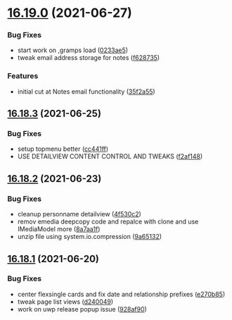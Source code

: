 # [16.19.0](https://github.com/phandcock/GrampsView/compare/v16.18.3...v16.19.0) (2021-06-27)


### Bug Fixes

* start work on ,gramps load ([0233ae5](https://github.com/phandcock/GrampsView/commit/0233ae51203c1d715cfa939a71b27eab0e023c8f))
* tweak email address storage for notes ([f628735](https://github.com/phandcock/GrampsView/commit/f62873585576d22aba02b6be894a7c17d4e79125))


### Features

* initial cut at Notes email functionality ([35f2a55](https://github.com/phandcock/GrampsView/commit/35f2a5584edcacc68a0c66cf3d3334d40d1a8e97))



## [16.18.3](https://github.com/phandcock/GrampsView/compare/v16.18.2...v16.18.3) (2021-06-25)


### Bug Fixes

* setup topmenu better ([cc441ff](https://github.com/phandcock/GrampsView/commit/cc441ff87b3655aab53fe38242eea066ce289602))
* USE DETAILVIEW CONTENT CONTROL AND TWEAKS ([f2af148](https://github.com/phandcock/GrampsView/commit/f2af148bcb9b818ab0ac76da407b0d59284cc667))



## [16.18.2](https://github.com/phandcock/GrampsView/compare/v16.18.1...v16.18.2) (2021-06-23)


### Bug Fixes

* cleanup personname detailview ([4f530c2](https://github.com/phandcock/GrampsView/commit/4f530c2362a546fb00721cc4b81d7fe529802eda))
* remov emedia deepcopy code and repalce with clone and use IMediaModel more ([8a7aa1f](https://github.com/phandcock/GrampsView/commit/8a7aa1ffe041bebc4471ceef3a400bbf86dbab28))
* unzip file using system.io.compression ([9a65132](https://github.com/phandcock/GrampsView/commit/9a651322350a44b7d9f5e41aff950f346e06555f))



## [16.18.1](https://github.com/phandcock/GrampsView/compare/v16.18.0...v16.18.1) (2021-06-20)


### Bug Fixes

* center flexsingle cards and fix date and relationship prefixes ([e270b85](https://github.com/phandcock/GrampsView/commit/e270b85924e9e2562bcc38a6e68cec5f77bb6d73))
* tweak page list views ([d240049](https://github.com/phandcock/GrampsView/commit/d240049bf301435a171b73225f395418f12072b2))
* work on uwp release popup issue ([928af90](https://github.com/phandcock/GrampsView/commit/928af9003fda1488f810e788aefac31a1cdcabb3))



